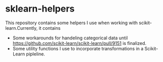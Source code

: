 # sklearn-helpers
This repository contains some helpers I use when working with scikit-learn.Currently, it contains 
- Some workarounds for handeling categorical data until https://github.com/scikit-learn/scikit-learn/pull/9151 is finalized.
- Some utility functions I use to incorporate transformations in a Scikit-Learn pipleline.